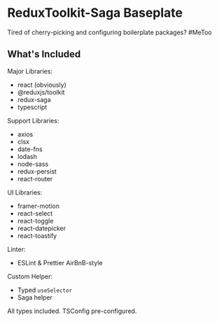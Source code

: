 # ReduxToolkit-Saga Baseplate

Tired of cherry-picking and configuring boilerplate packages? #MeToo

## What's Included

Major Libraries:
- react (obviously)
- @reduxjs/toolkit
- redux-saga
- typescript

Support Libraries:
- axios
- clsx
- date-fns
- lodash
- node-sass
- redux-persist
- react-router

UI Libraries:
- framer-motion
- react-select
- react-toggle
- react-datepicker
- react-toastify

Linter:
- ESLint & Prettier AirBnB-style

Custom Helper:
- Typed `useSelector`
- Saga helper

All types included.
TSConfig pre-configured.
